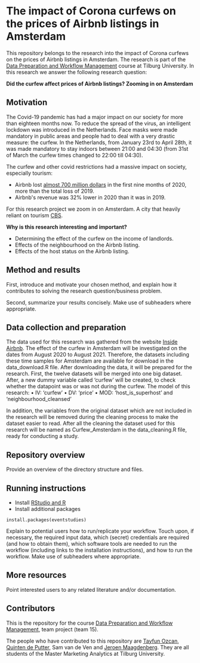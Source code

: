 # The impact of Corona curfews on the prices of Airbnb listings in Amsterdam

This repository belongs to the research into the impact of Corona curfews on the prices of Airbnb listings in Amsterdam. The research is part of the [Data Preparation and Workflow Management](https://dprep.hannesdatta.com) course at Tilburg University. In this research we answer the following research question:

**Did the curfew affect prices of Airbnb listings? Zooming in on Amsterdam**

## Motivation

The Covid-19 pandemic has had a major impact on our society for more than eighteen months now. To reduce the spread of the virus, an intelligent lockdown was introduced in the Netherlands. Face masks were made mandatory in public areas and people had to deal with a very drastic measure: the curfew. In the Netherlands, from January 23rd to April 28th, it was made mandatory to stay indoors between 21:00 and 04:30 (from 31st of March the curfew times changed to 22:00 till 04:30). 

The curfew and other covid restrictions had a massive impact on society, especially tourism:
- Airbnb lost [almost 700 million dollars](https://fortune.com/2020/11/16/airbnb-ipo-initial-public-offering-coronavirus-impact/) in the first nine months of 2020, more than the total loss of 2019.
- Airbnb's revenue was 32% lower in 2020 than it was in 2019. 

For this research project we zoom in on Amsterdam. A city that heavily reliant on tourism [CBS](https://www.cbs.nl/nl-nl/longread/aanvullende-statistische-diensten/2021/toerismerekeningen-gemeente-amsterdam-2017-2019-?onepage=true).

**Why is this research interesting and important?**
- Determining the effect of the curfew on the income of landlords.
- Effects of the neighbourhood on the Airbnb listing.
- Effects of the host status on the Airbnb listing.

## Method and results

First, introduce and motivate your chosen method, and explain how it contributes to solving the research question/business problem.

Second, summarize your results concisely. Make use of subheaders where appropriate.

## Data collection and preparation

The data used for this research was gathered from the website [Inside Airbnb](http://insideairbnb.com/get-the-data.html). The effect of the curfew in Amsterdam will be investigated on the dates from August  2020 to August 2021. Therefore, the datasets including these time samples for Amsterdam are available for download in the data_download.R file. After downloading the data, it will be prepared for the research. First, the twelve datasets will be merged into one big dataset. After, a new dummy variable called ‘curfew’ will be created, to check whether the datapoint was or was not during the curfew. The model of this research:
•	IV: ‘curfew’
•	DV: ‘price’
•	MOD: ‘host_is_superhost’ and ‘neighbourhood_cleansed’

In addition, the variables from the original dataset which are not included in the research will be removed during the cleaning process to make the dataset easier to read. After all the cleaning the dataset used for this research will be named as Curfew_Amsterdam in the data_cleaning.R file, ready for conducting a study.

## Repository overview

Provide an overview of the directory structure and files.

## Running instructions

- Install [RStudio and R](https://tilburgsciencehub.com/get/r)
- Install additional packages

```
install.packages(eventstudies)
```

Explain to potential users how to run/replicate your workflow. Touch upon, if necessary, the required input data, which (secret) credentials are required (and how to obtain them), which software tools are needed to run the workflow (including links to the installation instructions), and how to run the workflow. Make use of subheaders where appropriate.

## More resources

Point interested users to any related literature and/or documentation.

## Contributors 

This is the repository for the course [Data Preparation and Workflow Management](https://dprep.hannesdatta.com), team project (team 15).

The people who have contributed to this repository are [Tayfun Ozcan](https://github.com/tayfunozcan), [Quinten de Putter](https://github.com/QuintendePutter), Sam van de Ven and [Jeroen Maagdenberg](https://github.com/jeroenmaagdenberg). They are all students of the Master Marketing Analytics at Tilburg University.
